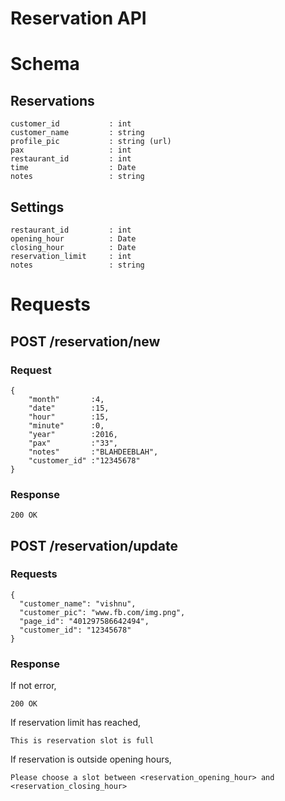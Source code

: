 # Reservation API



# Schema
## Reservations
```
customer_id           : int
customer_name         : string
profile_pic           : string (url)
pax                   : int
restaurant_id         : int
time                  : Date
notes                 : string
```

## Settings
```
restaurant_id         : int
opening_hour          : Date
closing_hour          : Date
reservation_limit     : int
notes                 : string
```

# Requests

## POST /reservation/new
### Request
```
{
    "month"       :4,
    "date"        :15,
    "hour"        :15,
    "minute"      :0,
    "year"        :2016,
    "pax"         :"33",
    "notes"       :"BLAHDEEBLAH",
    "customer_id" :"12345678"
}
```
### Response
```
200 OK
```
## POST /reservation/update
### Requests
```
{
  "customer_name": "vishnu",
  "customer_pic": "www.fb.com/img.png",
  "page_id": "401297586642494",
  "customer_id": "12345678"
}
```
### Response
If not error,
```
200 OK
```

If reservation limit has reached,
```
This is reservation slot is full
```
If reservation is outside opening hours,
```
Please choose a slot between <reservation_opening_hour> and <reservation_closing_hour>
```
